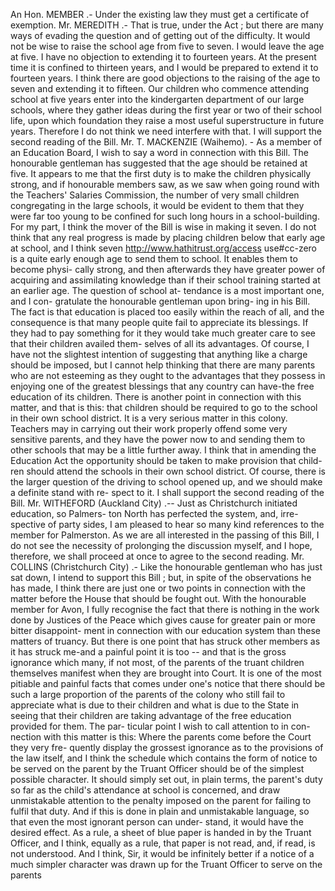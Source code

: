 An Hon. MEMBER .- Under the existing law they must get a certificate of exemption. Mr. MEREDITH .- That is true, under the Act ; but there are many ways of evading the question and of getting out of the difficulty. It would not be wise to raise the school age from five to seven. I would leave the age at five. I have no objection to extending it to fourteen years. At the present time it is confined to thirteen years, and I would be prepared to extend it to fourteen years. I think there are good objections to the raising of the age to seven and extending it to fifteen. Our children who commence attending school at five years enter into the kindergarten department of our large schools, where they gather ideas during the first year or two of their school life, upon which foundation they raise a most useful superstructure in future years. Therefore I do not think we need interfere with that. I will support the second reading of the Bill. Mr. T. MACKENZIE (Waihemo). - As a member of an Education Board, I wish to say a word in connection with this Bill. The honourable gentleman has suggested that the age should be retained at five. It appears to me that the first duty is to make the children physically strong, and if honourable members saw, as we saw when going round with the Teachers' Salaries Commission, the number of very small children congregating in the large schools, it would be evident to them that they were far too young to be confined for such long hours in a school-building. For my part, I think the mover of the Bill is wise in making it seven. I do not think that any real progress is made by placing children below that early age at school, and I think seven http://www.hathitrust.org/access use#cc-zero is a quite early enough age to send them to school. It enables them to become physi- cally strong, and then afterwards they have greater power of acquiring and assimilating knowledge than if their school training started at an earlier age. The question of school at- tendance is a most important one, and I con- gratulate the honourable gentleman upon bring- ing in his Bill. The fact is that education is placed too easily within the reach of all, and the consequence is that many people quite fail to appreciate its blessings. If they had to pay something for it they would take much greater care to see that their children availed them- selves of all its advantages. Of course, I have not the slightest intention of suggesting that anything like a charge should be imposed, but I cannot help thinking that there are many parents who are not esteeming as they ought to the advantages that they possess in enjoying one of the greatest blessings that any country can have-the free education of its children. There is another point in connection with this matter, and that is this: that children should be required to go to the school in their own school district. It is a very serious matter in this colony. Teachers may in carrying out their work properly offend some very sensitive parents, and they have the power now to and sending them to other schools that may be a little further away. I think that in amending the Education Act the opportunity should be taken to make provision that child- ren should attend the schools in their own school district. Of course, there is the larger question of the driving to school opened up, and we should make a definite stand with re- spect to it. I shall support the second reading of the Bill. Mr. WITHEFORD (Auckland City) .-- Just as Christchurch initiated education, so Palmers- ton North has perfected the system, and, irre- spective of party sides, I am pleased to hear so many kind references to the member for Palmerston. As we are all interested in the passing of this Bill, I do not see the necessity of prolonging the discussion myself, and I hope, therefore, we shall proceed at once to agree to the second reading. Mr. COLLINS (Christchurch City) .- Like the honourable gentleman who has just sat down, I intend to support this Bill ; but, in spite of the observations he has made, I think there are just one or two points in connection with the matter before the House that should be fought out. With the honourable member for Avon, I fully recognise the fact that there is nothing in the work done by Justices of the Peace which gives cause for greater pain or more bitter disappoint- ment in connection with our education system than these matters of truancy. But there is one point that has struck other members as it has struck me-and a painful point it is too -- and that is the gross ignorance which many, if not most, of the parents of the truant children themselves manifest when they are brought into Court. It is one of the most pitiable and painful facts that comes under one's notice that there should be such a large proportion of the parents of the colony who still fail to appreciate what is due to their children and what is due to the State in seeing that their children are taking advantage of the free education provided for them. The par- ticular point I wish to call attention to in con- nection with this matter is this: Where the parents come before the Court they very fre- quently display the grossest ignorance as to the provisions of the law itself, and I think the schedule which contains the form of notice to be served on the parent by the Truant Officer should be of the simplest possible character. It should simply set out, in plain terms, the parent's duty so far as the child's attendance at school is concerned, and draw unmistakable attention to the penalty imposed on the parent for failing to fulfil that duty. And if this is done in plain and unmistakable language, so that even the most ignorant person can under- stand, it would have the desired effect. As a rule, a sheet of blue paper is handed in by the Truant Officer, and I think, equally as a rule, that paper is not read, and, if read, is not understood. And I think, Sir, it would be infinitely better if a notice of a much simpler character was drawn up for the Truant Officer to serve on the parents 